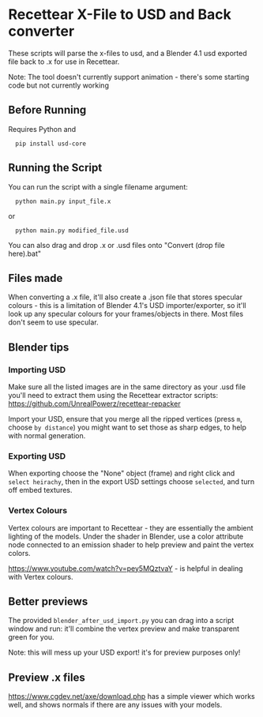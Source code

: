 # Recettear X-File to USD and Back converter

These scripts will parse the x-files to usd, and a Blender 4.1 usd exported
file back to .x for use in Recettear.

Note: The tool doesn't currently support animation - there's some starting
code but not currently working

## Before Running

Requires Python and
```
  pip install usd-core
```

## Running the Script

You can run the script with a single filename argument:
```
  python main.py input_file.x
```
or
```
  python main.py modified_file.usd
```

You can also drag and drop .x or .usd files onto "Convert (drop file here).bat"

## Files made

When converting a .x file, it'll also create a .json file that stores specular
colours - this is a limitation of Blender 4.1's USD importer/exporter, so it'll
look up any specular colours for your frames/objects in there. Most files don't
seem to use specular.

## Blender tips

### Importing USD

Make sure all the listed images are in the same directory as your .usd file
you'll need to extract them using the Recettear extractor scripts:
https://github.com/UnrealPowerz/recettear-repacker

Import your USD, ensure that you merge all the ripped vertices
(press `m`, choose `by distance`)
you might want to set those as sharp edges, to help with normal generation.

### Exporting USD

When exporting choose the "None" object (frame) and right click and
`select heirachy`, then in the export USD settings choose `selected`,
and turn off embed textures.

### Vertex Colours

Vertex colours are important to Recettear - they are essentially the ambient
lighting of the models. Under the shader in Blender, use a color attribute node
connected to an emission shader to help preview and paint the vertex colors.

https://www.youtube.com/watch?v=pey5MQztvaY - is helpful in dealing with
Vertex colours.

## Better previews

The provided `blender_after_usd_import.py` you can drag into a script window
and run: it'll combine the vertex preview and make transparent green for you.

Note: this will mess up your USD export! it's for preview purposes only!

## Preview .x files

https://www.cgdev.net/axe/download.php has a simple viewer which works well,
and shows normals if there are any issues with your models.